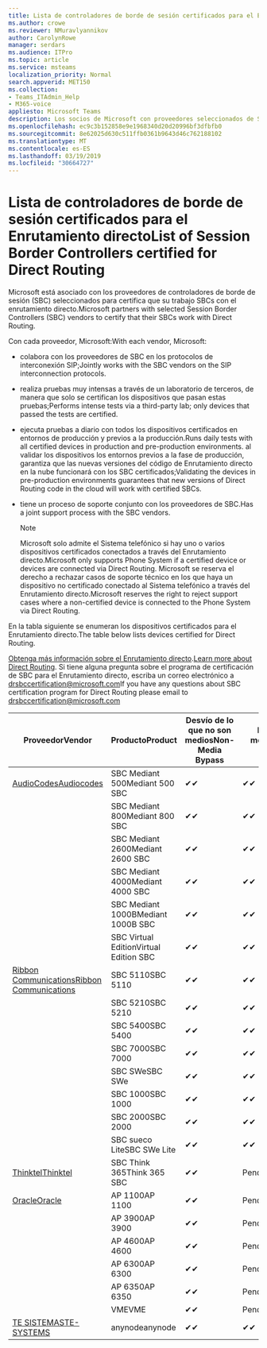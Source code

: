 ```yaml
---
title: Lista de controladores de borde de sesión certificados para el Enrutamiento directo
ms.author: crowe
ms.reviewer: NMuravlyannikov
author: CarolynRowe
manager: serdars
ms.audience: ITPro
ms.topic: article
ms.service: msteams
localization_priority: Normal
search.appverid: MET150
ms.collection:
- Teams_ITAdmin_Help
- M365-voice
appliesto: Microsoft Teams
description: Los socios de Microsoft con proveedores seleccionados de SBC certifica sus SBCs funcionan con el enrutamiento directo.
ms.openlocfilehash: ec9c3b152858e9e1968340d20d20996bf3dfbfb0
ms.sourcegitcommit: 8e62025d630c511ffb0361b9643d46c762188102
ms.translationtype: MT
ms.contentlocale: es-ES
ms.lasthandoff: 03/19/2019
ms.locfileid: "30664727"
---
```

# <a name="list-of-session-border-controllers-certified-for-direct-routing"></a><span data-ttu-id="c9076-103">Lista de controladores de borde de sesión certificados para el Enrutamiento directo</span><span class="sxs-lookup"><span data-stu-id="c9076-103">List of Session Border Controllers certified for Direct Routing</span></span>

<span data-ttu-id="c9076-104">Microsoft está asociado con los proveedores de controladores de borde de sesión (SBC) seleccionados para certifica que su trabajo SBCs con el enrutamiento directo.</span><span class="sxs-lookup"><span data-stu-id="c9076-104">Microsoft partners with selected Session Border Controllers (SBC) vendors to certify that their SBCs work with Direct Routing.</span></span> 

<span data-ttu-id="c9076-105">Con cada proveedor, Microsoft:</span><span class="sxs-lookup"><span data-stu-id="c9076-105">With each vendor, Microsoft:</span></span> 

- <span data-ttu-id="c9076-106">colabora con los proveedores de SBC en los protocolos de interconexión SIP;</span><span class="sxs-lookup"><span data-stu-id="c9076-106">Jointly works with the SBC vendors on the SIP interconnection protocols.</span></span>
- <span data-ttu-id="c9076-107">realiza pruebas muy intensas a través de un laboratorio de terceros, de manera que solo se certifican los dispositivos que pasan estas pruebas;</span><span class="sxs-lookup"><span data-stu-id="c9076-107">Performs intense tests via a third-party lab; only devices that passed the tests are certified.</span></span> 
- <span data-ttu-id="c9076-108">ejecuta pruebas a diario con todos los dispositivos certificados en entornos de producción y previos a la producción.</span><span class="sxs-lookup"><span data-stu-id="c9076-108">Runs daily tests with all certified devices in production and pre-production environments.</span></span> <span data-ttu-id="c9076-109">al validar los dispositivos los entornos previos a la fase de producción, garantiza que las nuevas versiones del código de Enrutamiento directo en la nube funcionará con los SBC certificados;</span><span class="sxs-lookup"><span data-stu-id="c9076-109">Validating the devices in pre-production environments guarantees that new versions of Direct Routing code in the cloud will work with certified SBCs.</span></span> 
- <span data-ttu-id="c9076-110">tiene un proceso de soporte conjunto con los proveedores de SBC.</span><span class="sxs-lookup"><span data-stu-id="c9076-110">Has a joint support process with the SBC vendors.</span></span>


  > [!NOTE]
  > <span data-ttu-id="c9076-111">Microsoft solo admite el Sistema telefónico si hay uno o varios dispositivos certificados conectados a través del Enrutamiento directo.</span><span class="sxs-lookup"><span data-stu-id="c9076-111">Microsoft only supports Phone System if a certified device or devices are connected via Direct Routing.</span></span> <span data-ttu-id="c9076-112">Microsoft se reserva el derecho a rechazar casos de soporte técnico en los que haya un dispositivo no certificado conectado al Sistema telefónico a través del Enrutamiento directo.</span><span class="sxs-lookup"><span data-stu-id="c9076-112">Microsoft reserves the right to reject support cases where a non-certified device is connected to the Phone System via Direct Routing.</span></span> 

<span data-ttu-id="c9076-113">En la tabla siguiente se enumeran los dispositivos certificados para el Enrutamiento directo.</span><span class="sxs-lookup"><span data-stu-id="c9076-113">The table below lists devices certified for Direct Routing.</span></span> 

<span data-ttu-id="c9076-114">[Obtenga más información sobre el Enrutamiento directo](https://aka.ms/dr).</span><span class="sxs-lookup"><span data-stu-id="c9076-114">[Learn more about Direct Routing](https://aka.ms/dr).</span></span> <span data-ttu-id="c9076-115">Si tiene alguna pregunta sobre el programa de certificación de SBC para el Enrutamiento directo, escriba un correo electrónico a drsbccertification@microsoft.com</span><span class="sxs-lookup"><span data-stu-id="c9076-115">If you have any questions about SBC certification program for Direct Routing please email to drsbccertification@microsoft.com</span></span>


|                                                       <span data-ttu-id="c9076-116">Proveedor</span><span class="sxs-lookup"><span data-stu-id="c9076-116">Vendor</span></span>                                                        |       <span data-ttu-id="c9076-117">Producto</span><span class="sxs-lookup"><span data-stu-id="c9076-117">Product</span></span>       | <span data-ttu-id="c9076-118">Desvío de lo que no son medios</span><span class="sxs-lookup"><span data-stu-id="c9076-118">Non-Media Bypass</span></span> | <span data-ttu-id="c9076-119">Desvío de medios</span><span class="sxs-lookup"><span data-stu-id="c9076-119">Media Bypass</span></span> | <span data-ttu-id="c9076-120">Versión de software</span><span class="sxs-lookup"><span data-stu-id="c9076-120">Software Version</span></span> |
|---------------------------------------------------------------------------------------------------------------------|---------------------|------------------|--------------|------------------|
| [<span data-ttu-id="c9076-121">AudioCodes</span><span class="sxs-lookup"><span data-stu-id="c9076-121">Audiocodes</span></span>](https://www.audiocodes.com/solutions-products/products/products-for-microsoft-365/direct-routing-for-microsoft-teams) |   <span data-ttu-id="c9076-122">SBC Mediant 500</span><span class="sxs-lookup"><span data-stu-id="c9076-122">Mediant 500 SBC</span></span>   |     <span data-ttu-id="c9076-123">&#10004;</span><span class="sxs-lookup"><span data-stu-id="c9076-123">&#10004;</span></span>     |   <span data-ttu-id="c9076-124">&#10004;</span><span class="sxs-lookup"><span data-stu-id="c9076-124">&#10004;</span></span>    |  <span data-ttu-id="c9076-125">7.20A.250.003</span><span class="sxs-lookup"><span data-stu-id="c9076-125">7.20A.250.003</span></span>   |
|                                                                                                                     |   <span data-ttu-id="c9076-126">SBC Mediant 800</span><span class="sxs-lookup"><span data-stu-id="c9076-126">Mediant 800 SBC</span></span>   |     <span data-ttu-id="c9076-127">&#10004;</span><span class="sxs-lookup"><span data-stu-id="c9076-127">&#10004;</span></span>     |   <span data-ttu-id="c9076-128">&#10004;</span><span class="sxs-lookup"><span data-stu-id="c9076-128">&#10004;</span></span>     |  <span data-ttu-id="c9076-129">7.20A.250.003</span><span class="sxs-lookup"><span data-stu-id="c9076-129">7.20A.250.003</span></span>   |
|                                                                                                                     |  <span data-ttu-id="c9076-130">SBC Mediant 2600</span><span class="sxs-lookup"><span data-stu-id="c9076-130">Mediant 2600 SBC</span></span>   |     <span data-ttu-id="c9076-131">&#10004;</span><span class="sxs-lookup"><span data-stu-id="c9076-131">&#10004;</span></span>     |   <span data-ttu-id="c9076-132">&#10004;</span><span class="sxs-lookup"><span data-stu-id="c9076-132">&#10004;</span></span>    |  <span data-ttu-id="c9076-133">7.20A.250.003</span><span class="sxs-lookup"><span data-stu-id="c9076-133">7.20A.250.003</span></span>   |
|                                                                                                                     |  <span data-ttu-id="c9076-134">SBC Mediant 4000</span><span class="sxs-lookup"><span data-stu-id="c9076-134">Mediant 4000 SBC</span></span>   |     <span data-ttu-id="c9076-135">&#10004;</span><span class="sxs-lookup"><span data-stu-id="c9076-135">&#10004;</span></span>     |   <span data-ttu-id="c9076-136">&#10004;</span><span class="sxs-lookup"><span data-stu-id="c9076-136">&#10004;</span></span>     |  <span data-ttu-id="c9076-137">7.20A.250.003</span><span class="sxs-lookup"><span data-stu-id="c9076-137">7.20A.250.003</span></span>   |
|                                                                                                                     | <span data-ttu-id="c9076-138">SBC Mediant 1000B</span><span class="sxs-lookup"><span data-stu-id="c9076-138">Mediant 1000B  SBC</span></span>  |     <span data-ttu-id="c9076-139">&#10004;</span><span class="sxs-lookup"><span data-stu-id="c9076-139">&#10004;</span></span>     |   <span data-ttu-id="c9076-140">&#10004;</span><span class="sxs-lookup"><span data-stu-id="c9076-140">&#10004;</span></span>     |  <span data-ttu-id="c9076-141">7.20A.250.003</span><span class="sxs-lookup"><span data-stu-id="c9076-141">7.20A.250.003</span></span>   |
|                                                                                                                     | <span data-ttu-id="c9076-142">SBC Virtual Edition</span><span class="sxs-lookup"><span data-stu-id="c9076-142">Virtual Edition SBC</span></span> |     <span data-ttu-id="c9076-143">&#10004;</span><span class="sxs-lookup"><span data-stu-id="c9076-143">&#10004;</span></span>     |   <span data-ttu-id="c9076-144">&#10004;</span><span class="sxs-lookup"><span data-stu-id="c9076-144">&#10004;</span></span>     |  <span data-ttu-id="c9076-145">7.20A.250.003</span><span class="sxs-lookup"><span data-stu-id="c9076-145">7.20A.250.003</span></span>  |
|  [<span data-ttu-id="c9076-146">Ribbon Communications</span><span class="sxs-lookup"><span data-stu-id="c9076-146">Ribbon Communications</span></span>](https://ribboncommunications.com/solutions/enterprise-solutions/microsoft-skype-business)  |      <span data-ttu-id="c9076-147">SBC 5110</span><span class="sxs-lookup"><span data-stu-id="c9076-147">SBC 5110</span></span>       |     <span data-ttu-id="c9076-148">&#10004;</span><span class="sxs-lookup"><span data-stu-id="c9076-148">&#10004;</span></span>     |   <span data-ttu-id="c9076-149">&#10004;</span><span class="sxs-lookup"><span data-stu-id="c9076-149">&#10004;</span></span>    |       <span data-ttu-id="c9076-150">V6.2</span><span class="sxs-lookup"><span data-stu-id="c9076-150">V6.2</span></span>       |
|                                                                                                                     |      <span data-ttu-id="c9076-151">SBC 5210</span><span class="sxs-lookup"><span data-stu-id="c9076-151">SBC 5210</span></span>       |     <span data-ttu-id="c9076-152">&#10004;</span><span class="sxs-lookup"><span data-stu-id="c9076-152">&#10004;</span></span>     |  <span data-ttu-id="c9076-153">&#10004;</span><span class="sxs-lookup"><span data-stu-id="c9076-153">&#10004;</span></span>    |       <span data-ttu-id="c9076-154">V6.2</span><span class="sxs-lookup"><span data-stu-id="c9076-154">V6.2</span></span>       |
|                                                                                                                     |      <span data-ttu-id="c9076-155">SBC 5400</span><span class="sxs-lookup"><span data-stu-id="c9076-155">SBC 5400</span></span>       |     <span data-ttu-id="c9076-156">&#10004;</span><span class="sxs-lookup"><span data-stu-id="c9076-156">&#10004;</span></span>     |   <span data-ttu-id="c9076-157">&#10004;</span><span class="sxs-lookup"><span data-stu-id="c9076-157">&#10004;</span></span>   |       <span data-ttu-id="c9076-158">V6.2</span><span class="sxs-lookup"><span data-stu-id="c9076-158">V6.2</span></span>       |
|                                                                                                                     |      <span data-ttu-id="c9076-159">SBC 7000</span><span class="sxs-lookup"><span data-stu-id="c9076-159">SBC 7000</span></span>       |     <span data-ttu-id="c9076-160">&#10004;</span><span class="sxs-lookup"><span data-stu-id="c9076-160">&#10004;</span></span>     |   <span data-ttu-id="c9076-161">&#10004;</span><span class="sxs-lookup"><span data-stu-id="c9076-161">&#10004;</span></span>    |       <span data-ttu-id="c9076-162">V6.2</span><span class="sxs-lookup"><span data-stu-id="c9076-162">V6.2</span></span>       |
|                                                                                                                     |       <span data-ttu-id="c9076-163">SBC SWe</span><span class="sxs-lookup"><span data-stu-id="c9076-163">SBC SWe</span></span>       |     <span data-ttu-id="c9076-164">&#10004;</span><span class="sxs-lookup"><span data-stu-id="c9076-164">&#10004;</span></span>     |   <span data-ttu-id="c9076-165">&#10004;</span><span class="sxs-lookup"><span data-stu-id="c9076-165">&#10004;</span></span>   |       <span data-ttu-id="c9076-166">V6.2</span><span class="sxs-lookup"><span data-stu-id="c9076-166">V6.2</span></span>       |
|                                                                                                                     |      <span data-ttu-id="c9076-167">SBC 1000</span><span class="sxs-lookup"><span data-stu-id="c9076-167">SBC 1000</span></span>       |     <span data-ttu-id="c9076-168">&#10004;</span><span class="sxs-lookup"><span data-stu-id="c9076-168">&#10004;</span></span>     |   <span data-ttu-id="c9076-169">&#10004;</span><span class="sxs-lookup"><span data-stu-id="c9076-169">&#10004;</span></span>    |      <span data-ttu-id="c9076-170">v8.0.1</span><span class="sxs-lookup"><span data-stu-id="c9076-170">v8.0.1</span></span>     |
|                                                                                                                     |      <span data-ttu-id="c9076-171">SBC 2000</span><span class="sxs-lookup"><span data-stu-id="c9076-171">SBC 2000</span></span>       |     <span data-ttu-id="c9076-172">&#10004;</span><span class="sxs-lookup"><span data-stu-id="c9076-172">&#10004;</span></span>     |   <span data-ttu-id="c9076-173">&#10004;</span><span class="sxs-lookup"><span data-stu-id="c9076-173">&#10004;</span></span>   |     <span data-ttu-id="c9076-174">v8.0.1</span><span class="sxs-lookup"><span data-stu-id="c9076-174">v8.0.1</span></span>     |
|                                                                                                                     |    <span data-ttu-id="c9076-175">SBC sueco Lite</span><span class="sxs-lookup"><span data-stu-id="c9076-175">SBC SWe Lite</span></span>     |     <span data-ttu-id="c9076-176">&#10004;</span><span class="sxs-lookup"><span data-stu-id="c9076-176">&#10004;</span></span>     |  <span data-ttu-id="c9076-177">&#10004;</span><span class="sxs-lookup"><span data-stu-id="c9076-177">&#10004;</span></span>    |      <span data-ttu-id="c9076-178">v8.0.1</span><span class="sxs-lookup"><span data-stu-id="c9076-178">v8.0.1</span></span>    |
|                     [<span data-ttu-id="c9076-179">Thinktel</span><span class="sxs-lookup"><span data-stu-id="c9076-179">Thinktel</span></span>](https://www.thinktel.ca/services/think-365/think-365-overview/)                      |    <span data-ttu-id="c9076-180">SBC Think 365</span><span class="sxs-lookup"><span data-stu-id="c9076-180">Think 365 SBC</span></span>    |     <span data-ttu-id="c9076-181">&#10004;</span><span class="sxs-lookup"><span data-stu-id="c9076-181">&#10004;</span></span>     |   <span data-ttu-id="c9076-182">Pendiente</span><span class="sxs-lookup"><span data-stu-id="c9076-182">Pending</span></span>    |       <span data-ttu-id="c9076-183">V1.4</span><span class="sxs-lookup"><span data-stu-id="c9076-183">V1.4</span></span>       |
|                     [<span data-ttu-id="c9076-184">Oracle</span><span class="sxs-lookup"><span data-stu-id="c9076-184">Oracle</span></span>](https://www.oracle.com/industries/communications/enterprise-session-border-controller/microsoft.html)                      |    <span data-ttu-id="c9076-185">AP 1100</span><span class="sxs-lookup"><span data-stu-id="c9076-185">AP 1100</span></span>      |    <span data-ttu-id="c9076-186">&#10004;</span><span class="sxs-lookup"><span data-stu-id="c9076-186">&#10004;</span></span>     |   <span data-ttu-id="c9076-187">Pendiente</span><span class="sxs-lookup"><span data-stu-id="c9076-187">Pending</span></span>  |   <span data-ttu-id="c9076-188">ECZ8.1m1p6</span><span class="sxs-lookup"><span data-stu-id="c9076-188">ECZ8.1m1p6</span></span>  |
|                                                                                                                    |    <span data-ttu-id="c9076-189">AP 3900</span><span class="sxs-lookup"><span data-stu-id="c9076-189">AP 3900</span></span>           |    <span data-ttu-id="c9076-190">&#10004;</span><span class="sxs-lookup"><span data-stu-id="c9076-190">&#10004;</span></span>     |   <span data-ttu-id="c9076-191">Pendiente</span><span class="sxs-lookup"><span data-stu-id="c9076-191">Pending</span></span>  |   <span data-ttu-id="c9076-192">ECZ8.1m1p6</span><span class="sxs-lookup"><span data-stu-id="c9076-192">ECZ8.1m1p6</span></span>  | 
|                                                                                                                    |      <span data-ttu-id="c9076-193">AP 4600</span><span class="sxs-lookup"><span data-stu-id="c9076-193">AP 4600</span></span>         |    <span data-ttu-id="c9076-194">&#10004;</span><span class="sxs-lookup"><span data-stu-id="c9076-194">&#10004;</span></span>   |   <span data-ttu-id="c9076-195">Pendiente</span><span class="sxs-lookup"><span data-stu-id="c9076-195">Pending</span></span>    |     <span data-ttu-id="c9076-196">ECZ8.1m1p6</span><span class="sxs-lookup"><span data-stu-id="c9076-196">ECZ8.1m1p6</span></span>  |
|                                                                                                                    |      <span data-ttu-id="c9076-197">AP 6300</span><span class="sxs-lookup"><span data-stu-id="c9076-197">AP 6300</span></span>         |    <span data-ttu-id="c9076-198">&#10004;</span><span class="sxs-lookup"><span data-stu-id="c9076-198">&#10004;</span></span>   |   <span data-ttu-id="c9076-199">Pendiente</span><span class="sxs-lookup"><span data-stu-id="c9076-199">Pending</span></span>    |     <span data-ttu-id="c9076-200">ECZ8.1m1p6</span><span class="sxs-lookup"><span data-stu-id="c9076-200">ECZ8.1m1p6</span></span>  |
|                                                                                                                   |      <span data-ttu-id="c9076-201">AP 6350</span><span class="sxs-lookup"><span data-stu-id="c9076-201">AP 6350</span></span>           |    <span data-ttu-id="c9076-202">&#10004;</span><span class="sxs-lookup"><span data-stu-id="c9076-202">&#10004;</span></span>   |   <span data-ttu-id="c9076-203">Pendiente</span><span class="sxs-lookup"><span data-stu-id="c9076-203">Pending</span></span>    |     <span data-ttu-id="c9076-204">ECZ8.1m1p6</span><span class="sxs-lookup"><span data-stu-id="c9076-204">ECZ8.1m1p6</span></span>  |                                             
|                                                                                                                    |      <span data-ttu-id="c9076-205">VME</span><span class="sxs-lookup"><span data-stu-id="c9076-205">VME</span></span>           |    <span data-ttu-id="c9076-206">&#10004;</span><span class="sxs-lookup"><span data-stu-id="c9076-206">&#10004;</span></span>    |   <span data-ttu-id="c9076-207">Pendiente</span><span class="sxs-lookup"><span data-stu-id="c9076-207">Pending</span></span>    |     <span data-ttu-id="c9076-208">ECZ8.1m1p6</span><span class="sxs-lookup"><span data-stu-id="c9076-208">ECZ8.1m1p6</span></span>   |
|                     [<span data-ttu-id="c9076-209">TE SISTEMAS</span><span class="sxs-lookup"><span data-stu-id="c9076-209">TE-SYSTEMS</span></span>](https://www.anynode.de/anynode-and-microsoft-teams/)                               |     <span data-ttu-id="c9076-210">anynode</span><span class="sxs-lookup"><span data-stu-id="c9076-210">anynode</span></span>         |     <span data-ttu-id="c9076-211">&#10004;</span><span class="sxs-lookup"><span data-stu-id="c9076-211">&#10004;</span></span>   |  <span data-ttu-id="c9076-212">&#10004;</span><span class="sxs-lookup"><span data-stu-id="c9076-212">&#10004;</span></span>   |      <span data-ttu-id="c9076-213">V3.16.2</span><span class="sxs-lookup"><span data-stu-id="c9076-213">v3.16.2</span></span>      |
